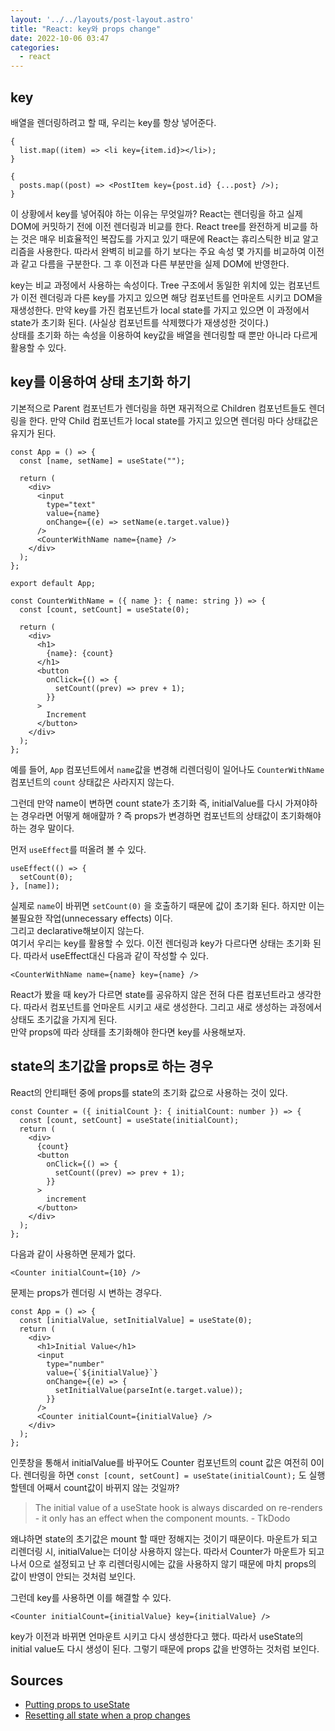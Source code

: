 ```yaml
---
layout: '../../layouts/post-layout.astro'
title: "React: key와 props change"
date: 2022-10-06 03:47
categories:
  - react
---
```


## key

배열을 렌더링하려고 할 때, 우리는 key를 항상 넣어준다.

```tsx
{
  list.map((item) => <li key={item.id}></li>);
}

{
  posts.map((post) => <PostItem key={post.id} {...post} />);
}
```

이 상황에서 key를 넣어줘야 하는 이유는 무엇일까? React는 렌더링을 하고 실제 DOM에 커밋하기 전에 이전 렌더링과 비교를 한다. React tree를 완전하게 비교를 하는 것은 매우 비효율적인 복잡도를 가지고 있기 때문에 React는 휴리스틱한 비교 알고리즘을 사용한다. 따라서 완벽히 비교를 하기 보다는 주요 속성 몇 가지를 비교하여 이전과 같고 다름을 구분한다. 그 후 이전과 다른 부분만을 실제 DOM에 반영한다.

key는 비교 과정에서 사용하는 속성이다. Tree 구조에서 동일한 위치에 있는 컴포넌트가 이전 렌더링과 다른 key를 가지고 있으면 해당 컴포넌트를 언마운트 시키고 DOM을 재생성한다. 만약 key를 가진 컴포넌트가 local state를 가지고 있으면 이 과정에서 state가 초기화 된다. (사실상 컴포넌트를 삭제했다가 재생성한 것이다.)  
상태를 초기화 하는 속성을 이용하여 key값을 배열을 렌더링할 때 뿐만 아니라 다르게 활용할 수 있다.

## key를 이용하여 상태 초기화 하기

기본적으로 Parent 컴포넌트가 렌더링을 하면 재귀적으로 Children 컴포넌트들도 렌더링을 한다. 만약 Child 컴포넌트가 local state를 가지고 있으면 렌더링 마다 상태값은 유지가 된다.

```tsx
const App = () => {
  const [name, setName] = useState("");

  return (
    <div>
      <input
        type="text"
        value={name}
        onChange={(e) => setName(e.target.value)}
      />
      <CounterWithName name={name} />
    </div>
  );
};

export default App;

const CounterWithName = ({ name }: { name: string }) => {
  const [count, setCount] = useState(0);

  return (
    <div>
      <h1>
        {name}: {count}
      </h1>
      <button
        onClick={() => {
          setCount((prev) => prev + 1);
        }}
      >
        Increment
      </button>
    </div>
  );
};
```

예를 들어, `App` 컴포넌트에서 `name`값을 변경해 리렌더링이 일어나도 `CounterWithName` 컴포넌트의 `count` 상태값은 사라지지 않는다.

그런데 만약 name이 변하면 count state가 초기화 즉, initialValue를 다시 가져야하는 경우라면 어떻게 해애햘까 ? 즉 props가 변경하면 컴포넌트의 상태값이 초기화해야하는 경우 말이다.

먼저 `useEffect`를 떠올려 볼 수 있다.

```tsx
useEffect(() => {
  setCount(0);
}, [name]);
```

실제로 `name`이 바뀌면 `setCount(0)` 을 호출하기 때문에 값이 초기화 된다. 하지만 이는 불필요한 작업(unnecessary effects) 이다.  
그리고 declarative해보이지 않는다.  
여기서 우리는 key를 활용할 수 있다. 이전 렌더링과 key가 다르다면 상태는 초기화 된다. 따라서 useEffect대신 다음과 같이 작성할 수 있다.

```tsx
<CounterWithName name={name} key={name} />
```

React가 봤을 때 key가 다르면 state를 공유하지 않은 전혀 다른 컴포넌트라고 생각한다. 따라서 컴포넌트를 언마운트 시키고 새로 생성한다. 그리고 새로 생성하는 과정에서 상태도 초기값을 가지게 된다.  
만약 props에 따라 상태를 초기화해야 한다면 key를 사용해보자.

## state의 초기값을 props로 하는 경우

React의 안티패턴 중에 props를 state의 초기화 값으로 사용하는 것이 있다.

```tsx
const Counter = ({ initialCount }: { initialCount: number }) => {
  const [count, setCount] = useState(initialCount);
  return (
    <div>
      {count}
      <button
        onClick={() => {
          setCount((prev) => prev + 1);
        }}
      >
        increment
      </button>
    </div>
  );
};
```

다음과 같이 사용하면 문제가 없다.

```tsx
<Counter initialCount={10} />
```

문제는 props가 렌더링 시 변하는 경우다.

```tsx
const App = () => {
  const [initialValue, setInitialValue] = useState(0);
  return (
    <div>
      <h1>Initial Value</h1>
      <input
        type="number"
        value={`${initialValue}`}
        onChange={(e) => {
          setInitialValue(parseInt(e.target.value));
        }}
      />
      <Counter initialCount={initialValue} />
    </div>
  );
};
```

인풋창을 통해서 initialValue를 바꾸어도 Counter 컴포넌트의 count 값은 여전히 0이다. 렌더링을 하면 `const [count, setCount] = useState(initialCount);` 도 실행할텐데 어째서 count값이 바뀌지 않는 것일까?

> The initial value of a useState hook is always discarded on re-renders - it only has an effect when the component mounts. - TkDodo

왜냐하면 state의 초기값은 mount 할 때만 정해지는 것이기 때문이다. 마운트가 되고 리렌더링 시, initialValue는 더이상 사용하지 않는다. 따라서 Counter가 마운트가 되고 나서 0으로 설정되고 난 후 리렌더링시에는 값을 사용하지 않기 때문에 마치 props의 값이 반영이 안되는 것처럼 보인다.

그런데 key를 사용하면 이를 해결할 수 있다.

```tsx
<Counter initialCount={initialValue} key={initialValue} />
```

key가 이전과 바뀌면 언마운트 시키고 다시 생성한다고 했다. 따라서 useState의 initial value도 다시 생성이 된다. 그렇기 때문에 props 값을 반영하는 것처럼 보인다.

## Sources

- [Putting props to useState](https://tkdodo.eu/blog/putting-props-to-use-state)
- [Resetting all state when a prop changes](https://beta.reactjs.org/learn/you-might-not-need-an-effect#resetting-all-state-when-a-prop-changes)
